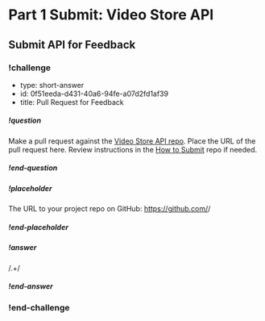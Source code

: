 # Part 1 Submit: Video Store API

## Submit API for Feedback

<!-- prettier-ignore-start -->
### !challenge

* type: short-answer
* id: 0f51eeda-d431-40a6-94fe-a07d2fd1af39
* title: Pull Request for Feedback

##### !question

Make a pull request against the [Video Store API repo](https://github.com/AdaGold/retro-video-store). Place the URL of the pull request here. Review instructions in the [How to Submit](../ada-project-practices/how-to-submit.md) repo if needed.

##### !end-question

##### !placeholder
The URL to your project repo on GitHub: https://github.com/<your-username>/<project-name>
##### !end-placeholder

##### !answer

/.+/

##### !end-answer

### !end-challenge

<!-- prettier-ignore-end -->


